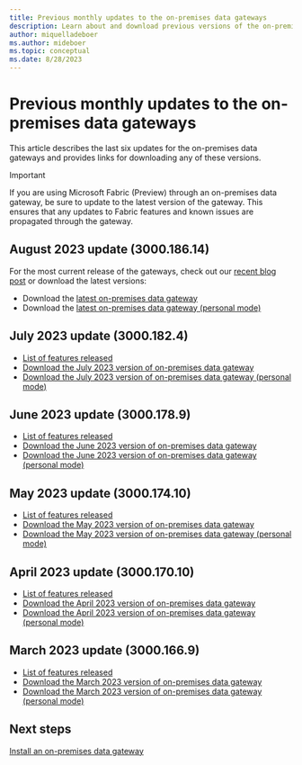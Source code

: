 ```yaml
---
title: Previous monthly updates to the on-premises data gateways
description: Learn about and download previous versions of the on-premises data gateways.
author: miquelladeboer
ms.author: mideboer
ms.topic: conceptual
ms.date: 8/28/2023
---
```


# Previous monthly updates to the on-premises data gateways

This article describes the last six updates for the on-premises data gateways and provides links for downloading any of these versions.

> [!IMPORTANT]
> If you are using Microsoft Fabric (Preview) through an on-premises data gateway, be sure to update to the latest version of the gateway. This ensures that any updates to Fabric features and known issues are propagated through the gateway.

## August 2023 update (3000.186.14)

For the most current release of the gateways, check out our [recent blog post](https://powerbi.microsoft.com/blog/on-premises-data-gateway-august-2023-release/) or download the latest versions:

- Download the [latest on-premises data gateway](https://download.microsoft.com/download/D/A/1/DA1FDDB8-6DA8-4F50-B4D0-18019591E182/GatewayInstall.exe)
- Download the [latest on-premises data gateway (personal mode)](https://download.microsoft.com/download/6/0/2/602A459E-E1A3-4FB9-B07F-FC2B60881900/On-premises%20data%20gateway%20(personal%20mode).exe)

## July 2023 update (3000.182.4)

- [List of features released](https://powerbi.microsoft.com/blog/on-premises-data-gateway-july-2023-release/)
- [Download the July 2023 version of on-premises data gateway](https://download.microsoft.com/download/D/A/1/DA1FDDB8-6DA8-4F50-B4D0-18019591E182/GatewayInstall-23-07.exe)
- [Download the July 2023 version of on-premises data gateway (personal mode)](https://download.microsoft.com/download/6/0/2/602A459E-E1A3-4FB9-B07F-FC2B60881900/On-premises%20data%20gateway%20(personal%20mode)-23-07.exe)

## June 2023 update (3000.178.9)

- [List of features released](https://powerbi.microsoft.com/blog/on-premises-data-gateway-june-2023-release/)
- [Download the June 2023 version of on-premises data gateway](https://download.microsoft.com/download/D/A/1/DA1FDDB8-6DA8-4F50-B4D0-18019591E182/GatewayInstall-23-06.exe)
- [Download the June 2023 version of on-premises data gateway (personal mode)](https://download.microsoft.com/download/6/0/2/602A459E-E1A3-4FB9-B07F-FC2B60881900/On-premises%20data%20gateway%20(personal%20mode)-23-06.exe)

## May 2023 update (3000.174.10)

- [List of features released](https://powerbi.microsoft.com/blog/on-premises-data-gateway-may-2023-release/)
- [Download the May 2023 version of on-premises data gateway](https://download.microsoft.com/download/D/A/1/DA1FDDB8-6DA8-4F50-B4D0-18019591E182/GatewayInstall-23-05.exe)
- [Download the May 2023 version of on-premises data gateway (personal mode)](https://download.microsoft.com/download/6/0/2/602A459E-E1A3-4FB9-B07F-FC2B60881900/On-premises%20data%20gateway%20(personal%20mode)-23-05.exe)

## April 2023 update (3000.170.10)

- [List of features released](https://powerbi.microsoft.com/blog/on-premises-data-gateway-april-2023-release/)
- [Download the April 2023 version of on-premises data gateway](https://download.microsoft.com/download/D/A/1/DA1FDDB8-6DA8-4F50-B4D0-18019591E182/GatewayInstall-23-04.exe)
- [Download the April 2023 version of on-premises data gateway (personal mode)](https://download.microsoft.com/download/6/0/2/602A459E-E1A3-4FB9-B07F-FC2B60881900/On-premises%20data%20gateway%20(personal%20mode)-23-04.exe)

## March 2023 update (3000.166.9)

- [List of features released](https://powerbi.microsoft.com/blog/on-premises-data-gateway-march-release/)
- [Download the March 2023 version of on-premises data gateway](https://download.microsoft.com/download/D/A/1/DA1FDDB8-6DA8-4F50-B4D0-18019591E182/GatewayInstall-23-03.exe)
- [Download the March 2023 version of on-premises data gateway (personal mode)](https://download.microsoft.com/download/6/0/2/602A459E-E1A3-4FB9-B07F-FC2B60881900/On-premises%20data%20gateway%20(personal%20mode)-23-03.exe)

## Next steps

[Install an on-premises data gateway](service-gateway-install.md)
